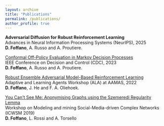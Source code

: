 ```yaml
---
layout: archive
title: "Publications"
permalink: /publications/
author_profile: true
---
```


**Adversarial Diffusion for Robust Reinforcement Learning**\
Advances in Neural Information Processing Systems (NeurIPS), 2025  
**D. Foffano**, A. Russo and A. Proutiere.

[Conformal Off-Policy Evaluation in Markov Decision Processes](https://arxiv.org/abs/2304.02574)\
IEEE Conference on Decision and Control (CDC), 2023  
**D. Foffano**, A. Russo and A. Proutiere.

[Robust Ensemble Adversarial Model-Based Reinforcement Learning](https://ala2022.github.io/papers/ALA2022_paper_31.pdf)\
Adaptive and Learning Agents Workshop (ALA) at AAMAS, 2022  
**D. Foffano**, J. He and F. A. Oliehoek.

[You Can't See Me: Anonymising Graphs using the Szemeredi Regularity Lemma](https://www.frontiersin.org/articles/10.3389/fdata.2019.00007/full)\
Workshop on Modeling and mining Social-Media-driven Complex Networks (ICWSM 2019)  
**D. Foffano**, L. Rossi and A. Torsello
